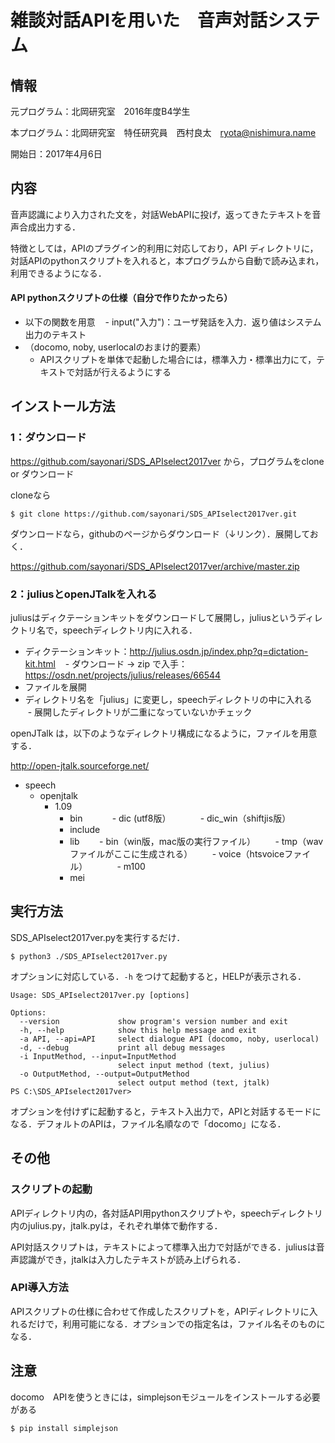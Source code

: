 # 雑談対話APIを用いた　音声対話システム
## 情報
元プログラム：北岡研究室　2016年度B4学生

本プログラム：北岡研究室　特任研究員　西村良太　ryota@nishimura.name

開始日：2017年4月6日

## 内容
音声認識により入力された文を，対話WebAPIに投げ，返ってきたテキストを音声合成出力する．

特徴としては，APIのプラグイン的利用に対応しており，API ディレクトリに，対話APIのpythonスクリプトを入れると，本プログラムから自動で読み込まれ，利用できるようになる．

#### API pythonスクリプトの仕様（自分で作りたかったら）
- 以下の関数を用意
    - input("入力")：ユーザ発話を入力．返り値はシステム出力のテキスト
- （docomo, noby, userlocalのおまけ的要素）
    - APIスクリプトを単体で起動した場合には，標準入力・標準出力にて，テキストで対話が行えるようにする

## インストール方法
### 1：ダウンロード
https://github.com/sayonari/SDS_APIselect2017ver から，プログラムをclone or ダウンロード

cloneなら

`$ git clone https://github.com/sayonari/SDS_APIselect2017ver.git`


ダウンロードなら，githubのページからダウンロード（↓リンク）．展開しておく．

https://github.com/sayonari/SDS_APIselect2017ver/archive/master.zip

### 2：juliusとopenJTalkを入れる
juliusはディクテーションキットをダウンロードして展開し，juliusというディレクトリ名で，speechディレクトリ内に入れる．

- ディクテーションキット：http://julius.osdn.jp/index.php?q=dictation-kit.html
    - ダウンロード → zip で入手：https://osdn.net/projects/julius/releases/66544
- ファイルを展開
- ディレクトリ名を「julius」に変更し，speechディレクトリの中に入れる
    - 展開したディレクトリが二重になっていないかチェック

openJTalk は，以下のようなディレクトリ構成になるように，ファイルを用意する．

http://open-jtalk.sourceforge.net/

- speech
    - openjtalk
        - 1.09
            - bin
            - dic (utf8版）
            - dic_win（shiftjis版）
            - include
            - lib
        - bin（win版，mac版の実行ファイル）
        - tmp（wavファイルがここに生成される）
        - voice（htsvoiceファイル）
            - m100
            - mei

## 実行方法
SDS_APIselect2017ver.pyを実行するだけ．

`$ python3 ./SDS_APIselect2017ver.py`

オプションに対応している．`-h` をつけて起動すると，HELPが表示される．

```
Usage: SDS_APIselect2017ver.py [options]

Options:
  --version             show program's version number and exit
  -h, --help            show this help message and exit
  -a API, --api=API     select dialogue API (docomo, noby, userlocal)
  -d, --debug           print all debug messages
  -i InputMethod, --input=InputMethod
                        select input method (text, julius)
  -o OutputMethod, --output=OutputMethod
                        select output method (text, jtalk)
PS C:\SDS_APIselect2017ver>
```

オプションを付けずに起動すると，テキスト入出力で，APIと対話するモードになる．デフォルトのAPIは，ファイル名順なので「docomo」になる．

## その他
### スクリプトの起動
APIディレクトリ内の，各対話API用pythonスクリプトや，speechディレクトリ内のjulius.py，jtalk.pyは，それぞれ単体で動作する．

API対話スクリプトは，テキストによって標準入出力で対話ができる．juliusは音声認識ができ，jtalkは入力したテキストが読み上げられる．

### API導入方法
APIスクリプトの仕様に合わせて作成したスクリプトを，APIディレクトリに入れるだけで，利用可能になる．オプションでの指定名は，ファイル名そのものになる．



## 注意
docomo　APIを使うときには，simplejsonモジュールをインストールする必要がある

`$ pip install simplejson`
